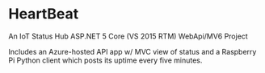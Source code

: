# HeartBeat
An IoT Status Hub
ASP.NET 5 Core (VS 2015 RTM) WebApi/MV6 Project

Includes an Azure-hosted API app w/ MVC view of status and a Raspberry Pi Python client which posts its uptime every five minutes.
